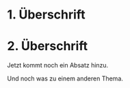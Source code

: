 # 1. Überschrift
# 2. Überschrift

Jetzt kommt noch ein Absatz hinzu.


Und noch was zu einem anderen Thema.